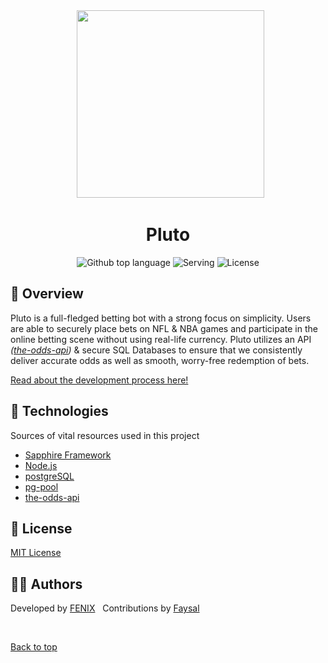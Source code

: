 <div align="center" id="top"> 
&#xa0;
<img src="https://i.imgur.com/CupFfgB.png" width="300">

</div>
<h1 align="center">Pluto</h1>
<p align="center">
  <img alt="Github top language" src="https://img.shields.io/github/languages/top/fearandesire/Pluto-Betting-Bot?color=green">
  <img alt="Serving" src="https://img.shields.io/badge/Serving Users-203.948-blue">
  <img alt="License" src="https://img.shields.io/github/license/fearandesire/Hercules">

</p>

<h4 align="center">
</h4>

## :dart: Overview

Pluto is a full-fledged betting bot with a strong focus on simplicity. Users are able to securely place bets on NFL & NBA games and participate in the online betting scene without using real-life currency. Pluto utilizes an API _([the-odds-api](the-odds-api.com/))_ & secure SQL Databases to ensure that we consistently deliver accurate odds as well as smooth, worry-free redemption of bets.

<a href="https://github.com/fearandesire/Pluto-Betting-Bot/blob/main/About.md">Read about the development process here!</a>

## :rocket: Technologies

Sources of vital resources used in this project

- [Sapphire Framework](https://github.com/sapphiredev/framework)
- [Node.js](https://nodejs.org/en/)
- [postgreSQL](https://www.postgresql.org)
- [pg-pool](https://www.npmjs.com/package/pg-pool)
- [the-odds-api](the-odds-api.com/)

## :memo: License

[MIT License](LICENSE)

## :scientist: Authors

Developed by [FENIX](https://github.com/fearandesire)
&#xa0;
Contributions by [Faysal](https://github.com/Faysal19999)

&#xa0;

<a href="#top">Back to top</a>
